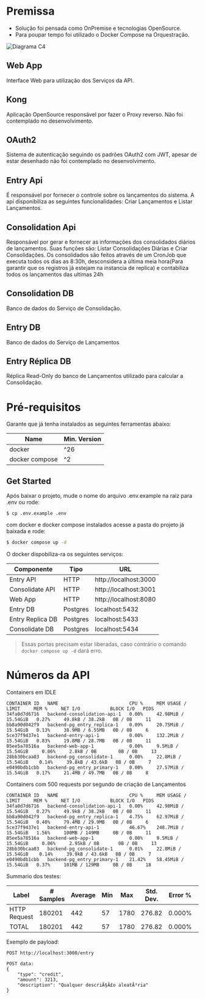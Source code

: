 # Premissa
- Solução foi pensada como OnPremise e tecnologias OpenSource. 
- Para poupar tempo foi utilizado o Docker Compose na Orquestração.

![Diagrama C4](https://i.imgur.com/A5tKa2L.png)

## Web App
Interface Web para utilização dos Serviços da API.

## Kong
Aplicação OpenSource responsável por fazer o Proxy reverso. Não foi contemplado no desenvolvimento. 

## OAuth2
Sistema de autenticação seguindo os padrões OAuth2 com JWT, apesar de estar desenhado não foi contemplado no desenvolvimento.

## Entry Api
É responsável por fornecer o controle sobre os lançamentos do sistema.
A api disponibiliza as seguintes funcionalidades: Criar Lançamentos e Listar Lançamentos.

## Consolidation Api
Responsável por gerar e fornecer as informações dos consolidados diários de lançamentos. Suas funções são: Listar Consolidações Diárias e Criar Consolidações.
Os consolidados são feitos através de um CronJob que executa todos os dias as 8:30h, desconsidera a última meia hora(Para garantir que os registros já estejam na instancia de replica) e contabiliza  todos os lançamentos das ultimas 24h

## Consolidation DB
Banco de dados do Serviço de Consolidação.

## Entry DB
Banco de dados do Serviço de Lançamentos

## Entry Réplica DB
Réplica Read-Only do banco de Lançamentos utilizado para calcular a Consolidação.

# Pré-requisitos

Garante que já tenha instalados as seguintes ferramentas abaixo:

| Name | Min. Version |
|------|--------------|
| docker | ^26 |
| docker compose | ^2 |

## Get Started

Após baixar o projeto, mude o nome do arquivo .env.example na raiz para .env ou rode:
```
$ cp .env.example .env
```
com docker e docker compose instalados acesse a pasta do projeto já baixada e rode: 
```bash
$ docker compose up -d
```

O docker dispobiliza-ra os seguintes serviços:

| Componente       | Tipo                       | URL                   |
|------------------|----------------------------|-----------------------|
| Entry API        | HTTP                       | http://localhost:3000 |
| Consolidate API  | HTTP                       | http://localhost:3001 |
| Web App          | HTTP | http://localhost:8080 |
| Entry DB         | Postgres | localhost:5432        |
| Entry Replica DB | Postgres | localhost:5433        |
| Consolidate DB   | Postgres | localhost:5434        |

> Essas portas precisam estar liberadas, caso contrário o comando `docker compose up -d` dará erro. 


# Números da API

Containers em IDLE
```
CONTAINER ID   NAME                          CPU %     MEM USAGE / LIMIT     MEM %     NET I/O           BLOCK I/O   PIDS
34fa0d7d6716   backend-consolidation-api-1   0.00%     42.98MiB / 15.54GiB   0.27%     49.8kB / 38.2kB   0B / 0B     11
bb8a90d042f9   backend-pg_entry_replica-1    0.09%     20.75MiB / 15.54GiB   0.13%     38.9MB / 6.55MB   0B / 0B     6
5ce37f9437e1   backend-entry-api-1           0.00%     132.2MiB / 15.54GiB   0.83%     19.8MB / 28.7MB   0B / 0B     11
05ee5a78516a   backend-web-app-1             0.00%     9.5MiB / 15.54GiB     0.06%     2.8kB / 0B        0B / 0B     13
28bb30bcaa03   backend-pg_consolidate-1      0.00%     22.8MiB / 15.54GiB    0.14%     39.8kB / 43.6kB   0B / 0B     7
e0490bdb1cbb   backend-pg_entry_primary-1    0.00%     27.57MiB / 15.54GiB   0.17%     21.4MB / 49.7MB   0B / 0B     8
```

Containers com 500 requests por segundo de criação de Lançamentos
```
CONTAINER ID   NAME                          CPU %     MEM USAGE / LIMIT     MEM %     NET I/O           BLOCK I/O   PIDS
34fa0d7d6716   backend-consolidation-api-1   0.00%     42.98MiB / 15.54GiB   0.27%     49.9kB / 38.2kB   0B / 0B     11
bb8a90d042f9   backend-pg_entry_replica-1    4.75%     62.97MiB / 15.54GiB   0.40%     79.4MB / 29.9MB   0B / 0B     6
5ce37f9437e1   backend-entry-api-1           46.67%    248.7MiB / 15.54GiB   1.56%     100MB / 149MB     0B / 0B     11
05ee5a78516a   backend-web-app-1             0.00%     9.5MiB / 15.54GiB     0.06%     2.95kB / 0B       0B / 0B     13
28bb30bcaa03   backend-pg_consolidate-1      0.01%     22.8MiB / 15.54GiB    0.14%     39.9kB / 43.6kB   0B / 0B     7
e0490bdb1cbb   backend-pg_entry_primary-1    21.42%    58.45MiB / 15.54GiB   0.37%     101MB / 129MB     0B / 0B     18
```
Summario dos testes:

| Label | # Samples | Average | Min | Max | Std. Dev. | Error % | Throughput | Received KB/sec | Sent KB/sec | Avg. Bytes 
|-------|-----------|---------|-----|-----|-----------|---------|------------|-----------------|-------------|------------
| HTTP Request | 180201 | 442 | 57 | 1780 | 276.82 | 0.000% | 1122.51687 | 430.60 | 298.61 | 392.8
| TOTAL | 180201 | 442 | 57 | 1780 | 276.82 | 0.000% | 1122.51687 | 430.60 | 298.61 | 392.8


Exemplo de payload:
```
POST http://localhost:3000/entry

POST data:
{
    "type": "credit",
    "amount": 3213,
    "description": "Qualquer descriÃ§Ã£o aleatÃ³ria"
}
```